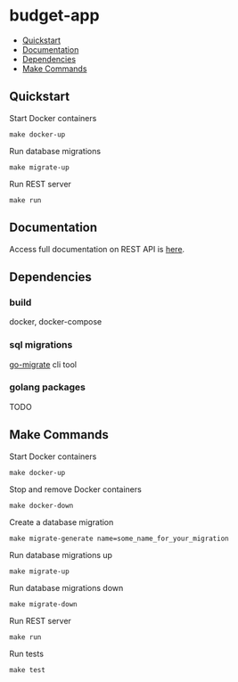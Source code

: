 # budget-app

* [Quickstart](#quickstart)
* [Documentation](#documentation)
* [Dependencies](#dependencies)
* [Make Commands](#make-commands)

## Quickstart

Start Docker containers
```
make docker-up
```

Run database migrations
```
make migrate-up
```

Run REST server
```
make run
```

## Documentation

Access full documentation on REST API is [here](documentation.md).

## Dependencies

### build
docker, docker-compose

### sql migrations
[go-migrate](https://github.com/golang-migrate/migrate) cli tool

### golang packages

TODO

## Make Commands

Start Docker containers
```
make docker-up
```

Stop and remove Docker containers
```
make docker-down
```

Create a database migration
```
make migrate-generate name=some_name_for_your_migration
```

Run database migrations up
```
make migrate-up
```

Run database migrations down
```
make migrate-down
```

Run REST server
```
make run
```

Run tests
```
make test
```